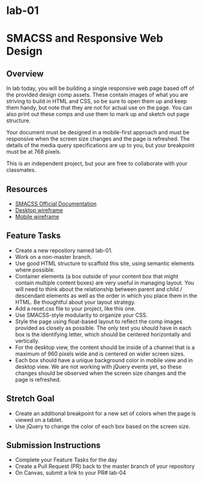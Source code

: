 # lab-01

# SMACSS and Responsive Web Design

## Overview
In lab today, you will be building a single responsive web page based off of the provided design comp assets. These contain images of what you are striving to build in HTML and CSS, so be sure to open them up and keep them handy, but note that they are not for actual use on the page. You can also print out these comps and use them to mark up and sketch out page structure.

Your document must be designed in a mobile-first approach and must be responsive when the screen size changes and the page is refreshed. The details of the media query specifications are up to you, but your breakpoint must be at 768 pixels.

This is an independent project, but your are free to collaborate with your classmates.

## Resources
* [SMACSS Official Documentation](http://smacss.com/)
* [Desktop wireframe](https://codefellows.github.io/code-301-guide/curriculum/class-01/lab/comps/desktop-view.png)
* [Mobile wireframe](https://codefellows.github.io/code-301-guide/curriculum/class-01/lab/comps/mobile-view.png)

## Feature Tasks
* Create a new repository named lab-01.
* Work on a non-master branch.
* Use good HTML structure to scaffold this site, using semantic elements where possible.
* Container elements (a box outside of your content box that might contain multiple content boxes) are very useful in managing layout. You will need to think about the relationship between parent and child / descendant elements as well as the order in which you place them in the HTML. Be thoughtful about your layout strategy.
* Add a reset.css file to your project, like this one.
* Use SMACSS-style modularity to organize your CSS.
* Style the page using float-based layout to reflect the comp images provided as closely as possible. The only text you should have in each box is the identifying letter, which should be centered horizontally and vertically.
* For the desktop view, the content should be inside of a channel that is a maximum of 960 pixels wide and is centered on wider screen sizes.
* Each box should have a unique background color in mobile view and in desktop view. We are not working with jQuery events yet, so these changes should be observed when the screen size changes and the page is refreshed.

## Stretch Goal
* Create an additional breakpoint for a new set of colors when the page is viewed on a tablet.
* Use jQuery to change the color of each box based on the screen size.

## Submission Instructions
* Complete your Feature Tasks for the day
* Create a Pull Request (PR) back to the master branch of your repository
* On Canvas, submit a link to your PR# lab-04
